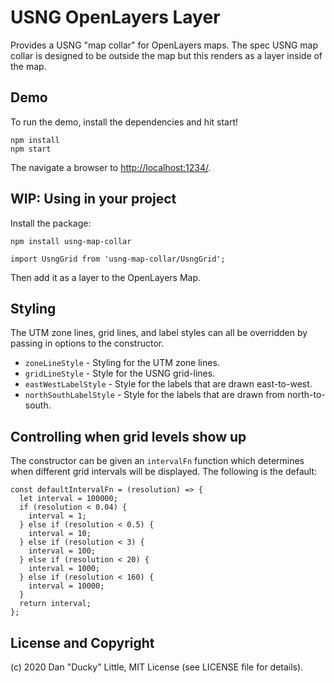 # USNG OpenLayers Layer

Provides a USNG "map collar" for OpenLayers maps.
The spec USNG map collar is designed to be outside the map
but this renders as a layer inside of the map.

## Demo

To run the demo, install the dependencies and hit start!

```
npm install
npm start
```

The navigate a browser to [http://localhost:1234/](http://localhost:1234).

## WIP: Using in your project

Install the package:

```
npm install usng-map-collar
```

```
import UsngGrid from 'usng-map-collar/UsngGrid';
```

Then add it as a layer to the OpenLayers Map.

## Styling

The UTM zone lines, grid lines, and label styles can all be overridden by passing in
options to the constructor.

 * `zoneLineStyle` - Styling for the UTM zone lines.
 * `gridLineStyle` - Style for the USNG grid-lines.
 * `eastWestLabelStyle` - Style for the labels that are drawn east-to-west.
 * `northSouthLabelStyle` - Style for the labels that are drawn from north-to-south.

## Controlling when grid levels show up

The constructor can be given an `intervalFn` function which determines when
different grid intervals will be displayed. The following is the default:

```
const defaultIntervalFn = (resolution) => {
  let interval = 100000;
  if (resolution < 0.04) {
    interval = 1;
  } else if (resolution < 0.5) {
    interval = 10;
  } else if (resolution < 3) {
    interval = 100;
  } else if (resolution < 20) {
    interval = 1000;
  } else if (resolution < 160) {
    interval = 10000;
  }
  return interval;
};
```

## License and Copyright

(c) 2020 Dan "Ducky" Little, MIT License (see LICENSE file for details).
